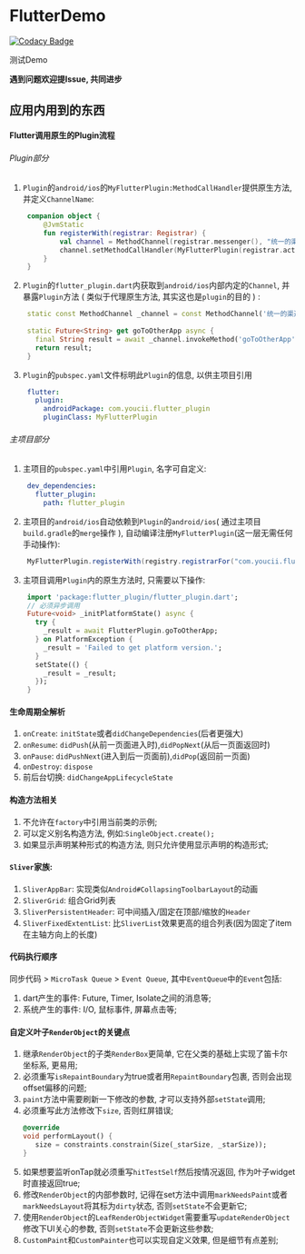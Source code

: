 # FlutterDemo

[![Codacy Badge](https://api.codacy.com/project/badge/Grade/e17a4c59327e4a82b2ea64bfbacd50a2)](https://app.codacy.com/app/550341130/FlutterDemo?utm_source=github.com&utm_medium=referral&utm_content=YouCii/FlutterDemo&utm_campaign=Badge_Grade_Dashboard)

测试Demo

**遇到问题欢迎提Issue, 共同进步**

## 应用内用到的东西

#### Flutter调用原生的Plugin流程
###### Plugin部分
1. `Plugin`的`android/ios`的`MyFlutterPlugin:MethodCallHandler`提供原生方法, 并定义`ChannelName`:
   ```kotlin
    companion object {
        @JvmStatic
        fun registerWith(registrar: Registrar) {
            val channel = MethodChannel(registrar.messenger(), "统一的渠道名字")
            channel.setMethodCallHandler(MyFlutterPlugin(registrar.activity()))
        }
    }
   ```
2. `Plugin`的`flutter_plugin.dart`内获取到`android/ios`内部内定的`Channel`, 并暴露`Plugin`方法 ( 类似于代理原生方法, 其实这也是`plugin`的目的 ) :
   ```dart
    static const MethodChannel _channel = const MethodChannel('统一的渠道名字');
    
    static Future<String> get goToOtherApp async {
      final String result = await _channel.invokeMethod('goToOtherApp');
      return result;
    }
   ```
3. `Plugin`的`pubspec.yaml`文件标明此`Plugin`的信息, 以供主项目引用
   ```yaml
    flutter:
      plugin:
        androidPackage: com.youcii.flutter_plugin
        pluginClass: MyFlutterPlugin
   ```   
###### 主项目部分
1. 主项目的`pubspec.yaml`中引用`Plugin`, 名字可自定义:
   ```yaml
    dev_dependencies:
      flutter_plugin:
        path: flutter_plugin
   ```
2. 主项目的`android/ios`自动依赖到`Plugin`的`android/ios`( 通过主项目`build.gradle`的`merge`操作 ), 自动编译注册`MyFlutterPlugin`(这一层无需任何手动操作):
   ```java
    MyFlutterPlugin.registerWith(registry.registrarFor("com.youcii.flutter_plugin.MyFlutterPlugin"));
   ```
3. 主项目调用`Plugin`内的原生方法时, 只需要以下操作:
   ```dart
    import 'package:flutter_plugin/flutter_plugin.dart';
    // 必须异步调用
    Future<void> _initPlatformState() async {
      try {
        _result = await FlutterPlugin.goToOtherApp;
      } on PlatformException {
        _result = 'Failed to get platform version.';
      }
      setState(() {
        _result = _result;
      });
    }
   ```
#### 生命周期全解析
1. `onCreate`: `initState`或者`didChangeDependencies`(后者更强大)
2. `onResume`: `didPush`(从前一页面进入时),`didPopNext`(从后一页面返回时)
3. `onPause`: `didPushNext`(进入到后一页面前),`didPop`(返回前一页面)
4. `onDestroy`: `dispose`
5. 前后台切换: `didChangeAppLifecycleState`
    
#### 构造方法相关
1. 不允许在`factory`中引用当前类的示例;
2. 可以定义别名构造方法, 例如:`SingleObject.create();`
3. 如果显示声明某种形式的构造方法, 则只允许使用显示声明的构造形式;   

#### `Sliver`家族:
1. `SliverAppBar`: 实现类似`Android#CollapsingToolbarLayout`的动画
2. `SliverGrid`: 组合Grid列表
3. `SliverPersistentHeader`: 可中间插入/固定在顶部/缩放的`Header`
4. `SliverFixedExtentList`: 比`SliverList`效果更高的组合列表(因为固定了item在主轴方向上的长度)

#### 代码执行顺序
同步代码 > `MicroTask Queue` > `Event Queue`, 其中`EventQueue`中的`Event`包括: 
1. dart产生的事件: Future, Timer, Isolate之间的消息等;
2. 系统产生的事件: I/O, 鼠标事件, 屏幕点击等;
  
#### 自定义叶子`RenderObject`的关键点
1. 继承`RenderObject`的子类`RenderBox`更简单, 它在父类的基础上实现了笛卡尔坐标系, 更易用; 
2. 必须重写`isRepaintBoundary`为true或者用`RepaintBoundary`包裹, 否则会出现offset偏移的问题; 
3. `paint`方法中需要刷新一下修改的参数, 才可以支持外部`setState`调用; 
4. 必须重写此方法修改下`size`, 否则红屏错误; 
     ```dart
     @override
     void performLayout() {
        size = constraints.constrain(Size(_starSize, _starSize));
     }
     ```
5. 如果想要监听onTap就必须重写`hitTestSelf`然后按情况返回, 作为叶子widget时直接返回true; 
6. 修改`RenderObject`的内部参数时, 记得在set方法中调用`markNeedsPaint`或者`markNeedsLayout`将其标为`dirty`状态, 否则`setState`不会更新它; 
7. 使用`RenderObject`的`LeafRenderObjectWidget`需要重写`updateRenderObject`修改下UI关心的参数, 否则`setState`不会更新这些参数; 
8. `CustomPaint`和`CustomPainter`也可以实现自定义效果, 但是细节有点差别; 